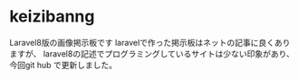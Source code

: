 # keizibanng
Laravel8版の画像掲示板です
laravelで作った掲示板はネットの記事に良くありますが、
laravel8の記述でプログラミングしているサイトは少ない印象があり、今回git hub で更新しました。
